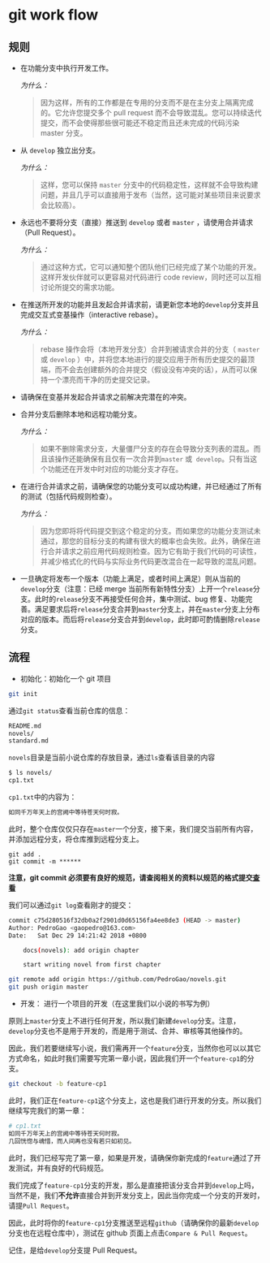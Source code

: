 # git work flow

## 规则

- 在功能分支中执行开发工作。

  _为什么：_

  > 因为这样，所有的工作都是在专用的分支而不是在主分支上隔离完成的。它允许您提交多个 pull request 而不会导致混乱。您可以持续迭代提交，而不会使得那些很可能还不稳定而且还未完成的代码污染 master 分支。

- 从 `develop` 独立出分支。

  _为什么：_

  > 这样，您可以保持 `master` 分支中的代码稳定性，这样就不会导致构建问题，并且几乎可以直接用于发布（当然，这可能对某些项目来说要求会比较高）。

- 永远也不要将分支（直接）推送到 `develop` 或者 `master` ，请使用合并请求（Pull Request）。

  _为什么：_

  > 通过这种方式，它可以通知整个团队他们已经完成了某个功能的开发。这样开发伙伴就可以更容易对代码进行 code review，同时还可以互相讨论所提交的需求功能。

- 在推送所开发的功能并且发起合并请求前，请更新您本地的`develop`分支并且完成交互式变基操作（interactive rebase）。

  _为什么：_

  > rebase 操作会将（本地开发分支）合并到被请求合并的分支（ `master` 或 `develop` ）中，并将您本地进行的提交应用于所有历史提交的最顶端，而不会去创建额外的合并提交（假设没有冲突的话），从而可以保持一个漂亮而干净的历史提交记录。

- 请确保在变基并发起合并请求之前解决完潜在的冲突。

- 合并分支后删除本地和远程功能分支。

  _为什么：_

  > 如果不删除需求分支，大量僵尸分支的存在会导致分支列表的混乱。而且该操作还能确保有且仅有一次合并到`master` 或  `develop`。只有当这个功能还在开发中时对应的功能分支才存在。

- 在进行合并请求之前，请确保您的功能分支可以成功构建，并已经通过了所有的测试（包括代码规则检查）。

  _为什么：_

  > 因为您即将将代码提交到这个稳定的分支。而如果您的功能分支测试未通过，那您的目标分支的构建有很大的概率也会失败。此外，确保在进行合并请求之前应用代码规则检查。因为它有助于我们代码的可读性，并减少格式化的代码与实际业务代码更改混合在一起导致的混乱问题。

- 一旦确定将发布一个版本（功能上满足，或者时间上满足）则从当前的`develop`分支（注意：已经 merge 当前所有新特性分支）上开一个`release`分支。此时的`release`分支不再接受任何合并，集中测试、bug 修复、功能完善。满足要求后将`release`分支合并到`master`分支上，并在`master`分支上分布对应的版本。而后将`release`分支合并到`develop`，此时即可酌情删除`release`分支。

## 流程

- 初始化：初始化一个 git 项目

```bash
git init
```

通过`git status`查看当前仓库的信息：

```sh
README.md
novels/
standard.md
```

`novels`目录是当前小说仓库的存放目录，通过`ls`查看该目录的内容

```sh
$ ls novels/
cp1.txt
```

`cp1.txt`中的内容为：

```sh
如同千万年天上的宫阙中等待苍天何时寂。
```

此时，整个仓库仅仅只存在`master`一个分支，接下来，我们提交当前所有内容，并添加远程分支，将仓库推到远程分支上。

```
git add .
git commit -m ******
```

**注意，git commit 必须要有良好的规范，请查阅相关的资料以规范的格式提交[查看](http://www.ruanyifeng.com/blog/2016/01/commit_message_change_log.html)**

我们可以通过`git log`查看刚才的提交：

```sh
commit c75d280516f32db0a2f2901d0d65156fa4ee8de3 (HEAD -> master)
Author: PedroGao <gaopedro@163.com>
Date:   Sat Dec 29 14:21:42 2018 +0800

    docs(novels): add origin chapter

    start writing novel from first chapter
```

```bash
git remote add origin https://github.com/PedroGao/novels.git
git push origin master
```

- 开发： 进行一个项目的开发（在这里我们以小说的书写为例）

原则上`master`分支上不进行任何开发，所以我们新建`develop`分支。注意，`develop`分支也不是用于开发的，而是用于测试、合并、审核等其他操作的。

因此，我们若要继续写小说，我们需再开一个`feature`分支，当然你也可以以其它方式命名，如此时我们需要写完第一章小说，因此我们开一个`feature-cp1`的分支。

```bash
git checkout -b feature-cp1
```

此时，我们正在`feature-cp1`这个分支上，这也是我们进行开发的分支。所以我们继续写完我们的第一章：

```sh
# cp1.txt
如同千万年天上的宫阙中等待苍天何时寂。
几回恍惚与魂惜，而人间再也没有若只如初见。
```

此时，我们已经写完了第一章，如果是开发，请确保你新完成的`feature`通过了开发测试，并有良好的代码规范。

我们完成了`feature-cp1`分支的开发，那么是直接把该分支合并到`develop`上吗，当然不是，我们**不允许**直接合并到开发分支上，因此当你完成一个分支的开发时，
请提`Pull Request`。

因此，此时将你的`feature-cp1`分支推送至远程`github`（请确保你的最新`develop`分支也在远程仓库中），测试在 github 页面上点击`Compare & Pull Request`。

记住，是给`develop`分支提 Pull Request。
